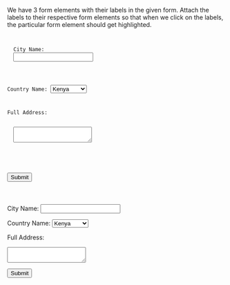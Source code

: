 We have 3 form elements with
their labels in the given form.
Attach the labels to their respective
form elements so that when we
click on the labels, the particular
form element should get highlighted.

<codeblock language="html" type="exercise" testMode="fixedInput" defaultCSS="form {max-width: 300px; margin: 10px auto; font-family: Lato; border-radius: 10px; padding: 1rem; box-shadow: 0px 0px 4px; background-color: snow; font-size: 1.2rem; } form * { margin: 0.5rem; } button , input[type=`button`] { padding: 0.2rem 1rem; font-size: 1.1rem; font-weight: 700; margin: 1rem 0; }">
<code>
<form>
  <label>City Name:</label>
  <input type="text" id="city">
  <br>

  <label>Country Name:</label>
  <select id="country">
    <option>Kenya</option>
    <option>Egypt</option>
    <option>Zimbabwe</option>
  </select>
  <br>

  <label>Full Address:</label>
  <textarea id="address">
  </textarea>
  <br>

  <button>Submit</button>
</form>
</code>
<solution>
<form>
  <label for="city">City Name:</label>
  <input type="text" id="city">
  <br>

  <label for="country">Country Name:</label>
  <select id="country">
    <option>Kenya</option>
    <option>Egypt</option>
    <option>Zimbabwe</option>
  </select>
  <br>

  <label for="address">Full Address:</label>
  <textarea id="address">
  </textarea>
  <br>

  <button>Submit</button>
</form>
</solution>
</codeblock>
